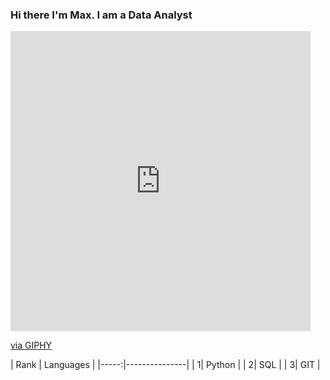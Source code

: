 ### Hi there I'm Max. I am a Data Analyst
<iframe src="https://giphy.com/embed/n6mEMqAuYOQ8l8qcEE" width="480" height="480" style="" frameBorder="0" class="giphy-embed" allowFullScreen></iframe><p><a href="https://giphy.com/gifs/n6mEMqAuYOQ8l8qcEE">via GIPHY</a></p>
| Rank | Languages     |
|-----:|---------------|
|     1| Python        |
|     2| SQL           |
|     3| GIT           |

<!--
**maxtyrsa/maxtyrsa** is a ✨ _special_ ✨ repository because its `README.md` (this file) appears on your GitHub profile.

Here are some ideas to get you started:

- 🔭 I’m currently working on ...
- 🌱 I’m currently learning ...
- 👯 I’m looking to collaborate on ...
- 🤔 I’m looking for help with ...
- 💬 Ask me about ...
- 📫 How to reach me: ...
- 😄 Pronouns: ...
- ⚡ Fun fact: ...
<div align="center" style="margin: 40px 0">
   <a href="https://github.com/maxtyrsa/github-profile-views-counter">
       <img width="175px" src="https://komarev.com/ghpvc/?username=maxtyrsa&color=green">
   </a>
</div>

